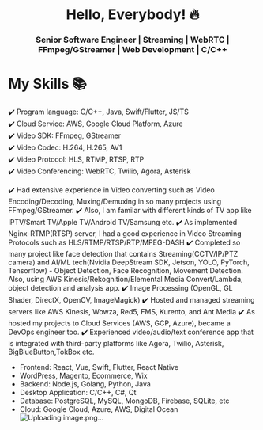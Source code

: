<h1 align="center"> Hello, Everybody! 🔥 </h1> 
<h3 align="center"> Senior Software Engineer | Streaming | WebRTC | FFmpeg/GStreamer | Web Development | C/C++ </h3>

# My Skills 📚

✔️ Program language: C/C++, Java, Swift/Flutter, JS/TS\
✔️ Cloud Service: AWS, Google Cloud Platform, Azure \
✔️ Video SDK: FFmpeg, GStreamer \
✔️ Video Codec: H.264, H.265, AV1 \
✔️ Video Protocol: HLS, RTMP, RTSP, RTP \
✔️ Video Conferencing: WebRTC, Twilio, Agora, Asterisk

✔️ Had extensive experience in Video converting such as Video Encoding/Decoding, Muxing/Demuxing in so many projects using FFmpeg/GStreamer.
✔️ Also, I am familar with different kinds of TV app like IPTV/Smart TV/Apple TV/Android TV/Samsung etc.
✔️ As implemented Nginx-RTMP(RTSP) server, I had a good experience in Video Streaming Protocols such as HLS/RTMP/RTSP/RTP/MPEG-DASH
✔️ Completed so many project like face detection that contains Streaming(CCTV/IP/PTZ camera) and AI/ML tech(Nvidia DeepStream SDK, Jetson, YOLO, PyTorch, Tensorflow) - Object Detection, Face Recognition, Movement Detection.
Also, using AWS Kinesis/Rekognition/Elemental Media Convert/Lambda, object detection and analysis app.
✔️ Image Processing (OpenGL, GL Shader, DirectX, OpenCV, ImageMagick)
✔️ Hosted and managed streaming servers like AWS Kinesis, Wowza, Red5, FMS, Kurento, and Ant Media
✔️ As hosted my projects to Cloud Services (AWS, GCP, Azure), became a DevOps engineer too.
✔️ Experienced video/audio/text conference app that is integrated with third-party platforms like Agora, Twilio, Asterisk, BigBlueButton,TokBox etc.

- Frontend: React, Vue, Swift, Flutter, React Native
- WordPress, Magento, Ecommerce, Wix
- Backend: Node.js, Golang, Python, Java
- Desktop Application: C/C++, C#, Qt
- Database: PostgreSQL, MySQL, MongoDB, Firebase, SQLite, etc
- Cloud: Google Cloud, Azure, AWS, Digital Ocean![Uploading image.png…]()

